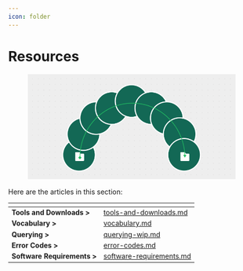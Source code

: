```yaml
---
icon: folder
---
```


# Resources

<figure><img src="../../.gitbook/assets/Resources.png" alt=""><figcaption></figcaption></figure>

Here are the articles in this section:

<table data-card-size="large" data-view="cards"><thead><tr><th></th><th data-hidden data-card-target data-type="content-ref"></th></tr></thead><tbody><tr><td><strong>Tools and Downloads ></strong></td><td><a href="tools-and-downloads.md">tools-and-downloads.md</a></td></tr><tr><td><strong>Vocabulary ></strong></td><td><a href="vocabulary.md">vocabulary.md</a></td></tr><tr><td><strong>Querying ></strong></td><td><a href="../developer-quickstart/querying-wip.md">querying-wip.md</a></td></tr><tr><td><strong>Error Codes ></strong></td><td><a href="error-codes.md">error-codes.md</a></td></tr><tr><td><strong>Software Requirements ></strong></td><td><a href="software-requirements.md">software-requirements.md</a></td></tr></tbody></table>
